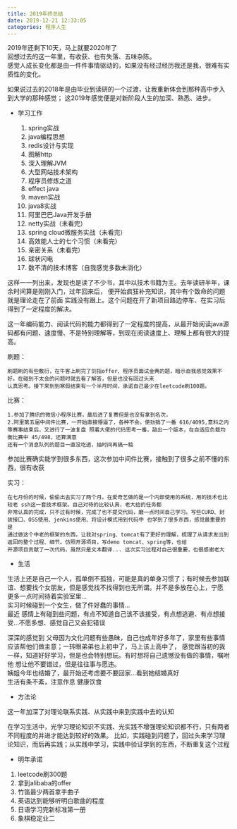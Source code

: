 ```yaml
---
title: 2019年终总结
date: 2019-12-21 12:33:05
categories: 程序人生
---
```


 2019年还剩下10天，马上就要2020年了<br>
 回想过去的这一年里，有收获、也有失落、五味杂陈。
 <br>
 感觉人成长变化都是由一件件事情驱动的，如果没有经过经历我还是我，很难有实质性的变化。
 
 <!--more-->
 
如果说过去的2018年是由毕业到读研的一个过渡，让我重新体会到那种高中步入到大学的那种感觉；
这2019年感觉便是对新阶段人生的加深、熟悉、进步。

 - 学习工作
 
    1. spring实战
    2. java编程思想
    3. redis设计与实现
    4. 图解http
    5. 深入理解JVM
    6. 大型网站技术架构
    7. 程序员修炼之道
    8. effect java
    9. maven实战
    10. java8实战
    11. 阿里巴巴Java开发手册
    12. netty实战（未看完）
    13. spring cloud微服务实战（未看完）
    14. 高效能人士的七个习惯（未看完）
    15. 亲密关系（未看完）
    16. 球状闪电
    17. 数不清的技术博客（自我感觉多数未消化）
    
这样一一列出来，发现也是读了不少书，其中以技术书籍为主。去年读研半年，课余时间算是刚刚入门，过年回来后，
便开始疯狂补充知识，其中有个致命的问题就是理论走在了前面 实践没有跟上。这个问题在开了新项目路边停车、在实习后
得到了一定程度的解决。

这一年编码能力、阅读代码的能力都得到了一定程度的提高，从最开始阅读java源码都有问题、速度慢、不是特别理解等，到现在阅读速度上、理解上都有很大的提高。

刷题： 

    刷题刷的有些敷衍，在牛客上刷完了剑指offer、程序员面试金典的题，暗示自我感觉效果不好。在碰到不太会的问题时就去看了解答，但是也没有回过头来
    认真思考。接下来到到寒假结束有一个半月时间，承诺自己最少在leetcode刷100题。

比赛： 
    
    1.参加了腾讯的微信小程序比赛，最后进了复赛但是也没有拿到名次，
    2.阿里第五届中间件比赛，一开始直接懵逼了，各种不会。使劲搞了一番 616/4095,意料之内
    等赛事结束后，又进行了一波复盘 照着大佬的代码思考一番，敲出一个版本，在自适应负载均衡比赛中 45/498，还算满意
    还有一个消息队列的题目一直没吃透，抽时间再搞一稿
    
参加比赛确实能学到很多东西，这次参加中间件比赛，接触到了很多之前不懂的东西，很有收获

实习：

    在七月份的时候，偷偷出去实习了两个月。在爱奇艺做的是一个内部使用的系统，用的技术也比较老 ssh这一套技术框架。自己对待的比较认真，老大给的任务都
    非常认真的完成，只不过有时候，完成了也不提交代码，磨一点时间自己学习。写些CURD、封装接口、OSS使用、jenkins使用、将设计模式用到代码中 也学到了很多东西，感觉最重要的是
    通过做这个中老的框架的东西，让我对spring、tomcat有了更好的理解，梳理了从请求发出到返回的整个过程、细节。仿照开源项目，写demo tomcat、spring等，也给
    开源项目贡献了一次代码，虽然只是文本翻译... 这次实习过程对自己很重要，也很感谢老大
    
    
- 生活

生活上还是自己一个人，孤单倒不孤独，可能是真的单身习惯了；有时候去参加联谊、想要找个女朋友，但是感觉找不找得到也无所谓。并不是多放在心上，宁愿
更多一点时间待着实验室里...<br>
实习时候碰到一个女生，做了件好蠢的事情...<br>
最近 感情上有碰到些问题，有点不知道自己该不该接受，有点想逃避、有点想接受...不愿多想、感觉自己又会犯错误

深深的感觉到 父母因为文化问题有些愚昧，自己也成年好多年了，家里有些事情应该帮他们做主意；一转眼弟弟也上初中了，马上该上高中了，
感觉跟当初的我一样，知道好好学习，但是也会特别想玩。有时想将自己遗憾没有做的事情，嘱咐他 想让他不要错过，但是往往事与愿违。<br>
姨姐今年也结婚了，最开始还考虑要不要回家...看到她结婚真好<br>
生活有条不紊，注意作息 健康饮食

- 方法论

这一年加深了对理论联系实践、从实践中来到实践中去的认知

在学习生活中，光学习理论知识不实践、光实践不增强理论知识都不行，只有两者不同程度的并进才能达到较好的效果。
比如，实践碰到问题了，回过头来学习理论知识，而后再实践；从实践中学习，实践中验证学到的东西，不断重复这个过程

- 明年承诺

1. leetcode刷300题
2. 拿到alibaba的offer
3. 竹笛最少两首拿手曲子
4. 英语达到能够听明白歌曲的程度
5. 日语学习完新标准第一册
6. 象棋稳定业二
